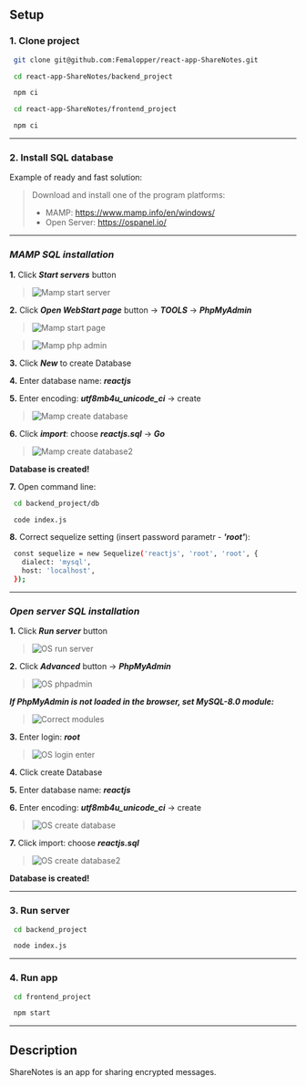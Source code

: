 ## Setup

### 1\. Clone project ###
 
  ```sh
   git clone git@github.com:Femalopper/react-app-ShareNotes.git

   cd react-app-ShareNotes/backend_project

   npm ci

   cd react-app-ShareNotes/frontend_project

   npm ci
  ```
***
### 2\. Install SQL database ###

Example of ready and fast solution: 

> Download and install one of the program platforms: 
>  - MAMP: https://www.mamp.info/en/windows/
>  - Open Server: https://ospanel.io/

***

  ### ***MAMP SQL installation*** ###

  **1\.** Click ***Start servers*** button

  >![Mamp start server](https://github.com/Femalopper/raw/blob/main/images/Mamp%20start.png)


  **2\.** Click ***Open WebStart page*** button -> ***TOOLS*** -> ***PhpMyAdmin***

  >![Mamp start page](https://github.com/Femalopper/raw/blob/main/images/Mamp%20start%20page.png)

  
  >![Mamp php admin](https://github.com/Femalopper/raw/blob/main/images/Mamp%20phpmyadmin.png)


  **3\.** Click ***New*** to create Database

  **4\.** Enter database name: ***reactjs***

  **5\.** Enter encoding: ***utf8mb4u_unicode_ci*** -> create

  >![Mamp create database](https://github.com/Femalopper/raw/blob/main/images/Mamp%20create%20Database.png)

  
  **6\.** Click ***import***: choose ***reactjs.sql*** -> ***Go***

  >![Mamp create database2](https://github.com/Femalopper/raw/blob/main/images/Mamp%20create%20Database2.png)


  **Database is created!**

  **7\.** Open command line:
  ```sh
   cd backend_project/db

   code index.js
  ```
  **8\.** Correct sequelize setting (insert password parametr - ***'root'***):
  ```sh
   const sequelize = new Sequelize('reactjs', 'root', 'root', {
     dialect: 'mysql',
     host: 'localhost',
   });
  ```
***
### ***Open server SQL installation*** ###

  **1\.** Click ***Run server*** button

  >![OS run server](https://github.com/Femalopper/raw/blob/main/images/OS%20run%20server.png)


  **2\.** Click ***Advanced*** button -> ***PhpMyAdmin***

  >![OS phpadmin](https://github.com/Femalopper/raw/blob/main/images/OS%20phpmyadmin.png)


  ***If PhpMyAdmin is not loaded in the browser, set MySQL-8.0 module:***

  >![Correct modules](https://github.com/Femalopper/raw/blob/main/images/Correct%20modules.png)

 

  **3\.** Enter login: ***root***

  >![OS login enter](https://github.com/Femalopper/raw/blob/main/images/OS%20enter.png)


  **4\.** Click create Database

  **5\.** Enter database name: ***reactjs***

  **6\.** Enter encoding: ***utf8mb4u_unicode_ci*** -> create

  >![OS create database](https://github.com/Femalopper/raw/blob/main/images/OS%20create.png)


  **7\.** Click import: choose ***reactjs.sql***

  >![OS create database2](https://github.com/Femalopper/raw/blob/main/images/OS%20create2.png)


  **Database is created!**
***
### 3\. Run server ###

  ```sh
   cd backend_project

   node index.js
  ```
***
### 4\. Run app ###

  ```sh
   cd frontend_project

   npm start
  ```
***
## Description
ShareNotes is an app for sharing encrypted messages. 